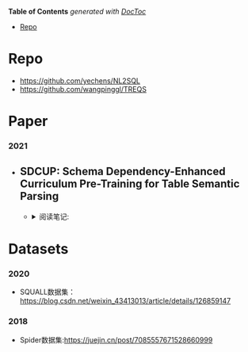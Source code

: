 <!-- START doctoc generated TOC please keep comment here to allow auto update -->
<!-- DON'T EDIT THIS SECTION, INSTEAD RE-RUN doctoc TO UPDATE -->
**Table of Contents**  *generated with [DocToc](https://github.com/thlorenz/doctoc)*

- [Repo](#repo)

<!-- END doctoc generated TOC please keep comment here to allow auto update -->



# Repo
- https://github.com/yechens/NL2SQL
- https://github.com/wangpinggl/TREQS


# Paper
### 2021
- SDCUP: Schema Dependency-Enhanced Curriculum Pre-Training for Table Semantic Parsing
  -  
  - <details>
    <summary>阅读笔记: </summary>
    1. 通过探索question和schema的关系，提出了table pre-train的两个预训练方法：schema依赖预测任务和实体扰动恢复任务  <br>
    2. schema依赖预测：通过sql以及规则，使用biaffine attention来建立question和schema的关系和label，以交叉熵作为损失  <br>
    3. 实体扰动恢复：通过对question中的存在依赖关系的实体交换，然后用模型预测真实的实体来恢复  <br>
    4. MLM：对question的token进行mask，对schema中的column用相应的value来替代  
    <img src="../assets\SDCUP1.png" align="middle" />
    <img src="../assets\SDCUP2.png" align="middle" />
    </details>


# Datasets

### 2020
- SQUALL数据集：https://blog.csdn.net/weixin_43413013/article/details/126859147

### 2018
- Spider数据集:https://juejin.cn/post/7085557671528660999

